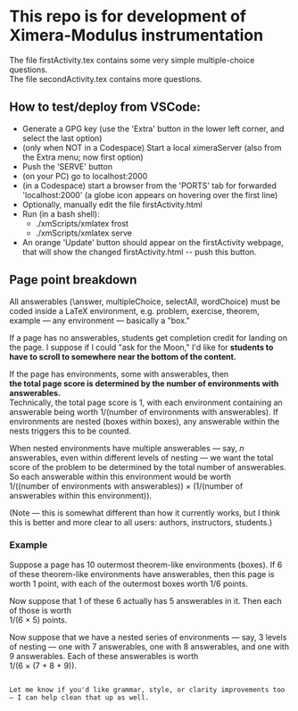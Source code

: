 # This repo is for development of Ximera-Modulus instrumentation

The file firstActivity.tex contains some very simple multiple-choice questions.  
The file secondActivity.tex contains more questions.

## How to test/deploy from VSCode:

* Generate a GPG key (use the 'Extra' button in the lower left corner, and select the last option)
* (only when NOT in a Codespace) Start a local ximeraServer (also from the Extra menu; now first option)
* Push the 'SERVE' button
* (on your PC) go to localhost:2000
* (in a Codespace) start a browser from the 'PORTS' tab for forwarded 'localhost:2000' (a globe icon appears on hovering over the first line)
* Optionally, manually edit the file firstActivity.html
* Run (in a bash shell):
   * ./xmScripts/xmlatex frost
   * ./xmScripts/xmlatex serve
* An orange 'Update' button should appear on the firstActivity webpage, that will show the changed firstActivity.html -- push this button.

## Page point breakdown

All answerables (\answer, multipleChoice, selectAll, wordChoice) must be coded inside a LaTeX environment, e.g. problem, exercise, theorem, example — any environment — basically a "box."

If a page has no answerables, students get completion credit for landing on the page. I suppose if I could "ask for the Moon," I'd like for **students to have to scroll to somewhere near the bottom of the content.** 

If the page has environments, some with answerables, then  
**the total page score is determined by the number of environments with answerables.**  
Technically, the total page score is 1, with each environment containing an answerable being worth 1/(number of environments with answerables). If environments are nested (boxes within boxes), any answerable within the nests triggers this to be counted.

When nested environments have multiple answerables — say, *n* answerables, even within different levels of nesting — we want the total score of the problem to be determined by the total number of answerables. So each answerable within this environment would be worth  
1/((number of environments with answerables)) × (1/(number of answerables within this environment)).

(Note — this is somewhat different than how it currently works, but I think this is better and more clear to all users: authors, instructors, students.)

### Example

Suppose a page has 10 outermost theorem-like environments (boxes). If 6 of these theorem-like environments have answerables, then this page is worth 1 point, with each of the outermost boxes worth 1/6 points.

Now suppose that 1 of these 6 actually has 5 answerables in it. Then each of those is worth  
1/(6 × 5) points.

Now suppose that we have a nested series of environments — say, 3 levels of nesting — one with 7 answerables, one with 8 answerables, and one with 9 answerables. Each of these answerables is worth  
1/(6 × (7 + 8 + 9)).
```

Let me know if you'd like grammar, style, or clarity improvements too — I can help clean that up as well.
